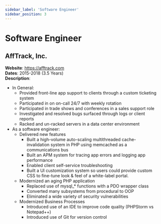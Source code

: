 ```yaml
---
sidebar_label: 'Software Engineer'
sidebar_position: 3
---
```


# Software Engineer

## AffTrack, Inc.
**Website**: https://afftrack.com  
**Dates**: 2015-2018 (3.5 Years)  
**Description**:
 - In General:
   - Provided front-line app support to clients through a custom ticketing system
   - Participated in on on-call 24/7 with weekly rotation
   - Participated in trade shows and conferences in a sales support role
   - Investigated and resolved bugs surfaced through logs or client reports
   - Racked and un-racked servers in a data center environment
 - As a software engineer:
   - Delivered new features
     - Built a high-volume auto-scaling multithreaded cache-invalidation system in PHP using memcached as a communications bus
     - Built an APM system for tracing app errors and logging app performance
     - Enabled client self-service troubleshooting
     - Built a UI customization system so users could provide custom CSS to fine-tune look & feel of a white-label portal.
   - Modernized an aging PHP application
     - Replaced use of mysql_* functions with a PDO wrapper class 
     - Converted many subsystems from procedural to OOP
     - Eliminated a wide variety of security vulnerabilities
   - Modernized Business Processes
     - Introduced use of an IDE to improve code quality (PHPStorm vs Notepad++)
     - Introduced use of Git for version control
